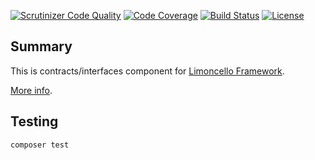 [![Scrutinizer Code Quality](https://scrutinizer-ci.com/g/limoncello-php-dist/contracts/badges/quality-score.png?b=master)](https://scrutinizer-ci.com/g/limoncello-php-dist/contracts/?branch=master)
[![Code Coverage](https://scrutinizer-ci.com/g/limoncello-php-dist/contracts/badges/coverage.png?b=master)](https://scrutinizer-ci.com/g/limoncello-php-dist/contracts/?branch=master)
[![Build Status](https://travis-ci.org/limoncello-php-dist/contracts.svg?branch=master)](https://travis-ci.org/limoncello-php-dist/contracts)
[![License](https://img.shields.io/packagist/l/limoncello-php/contracts.svg)](https://packagist.org/packages/limoncello-php/contracts)

## Summary

This is contracts/interfaces component for [Limoncello Framework](https://github.com/limoncello-php/framework).

[More info](https://github.com/limoncello-php/framework).

## Testing

```bash
composer test
```
